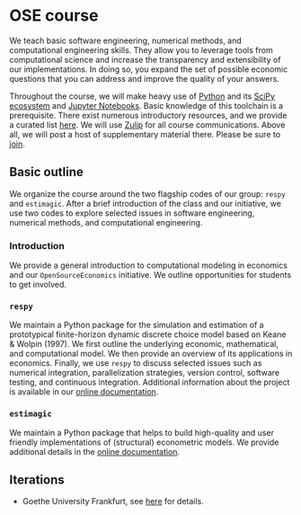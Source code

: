 # OSE course

We teach basic software engineering, numerical methods, and computational engineering skills. They allow you to leverage tools from computational science and increase the transparency and extensibility of our implementations. In doing so, you expand the set of possible economic questions that you can address and improve the quality of your answers.

Throughout the course, we will make heavy use of [Python](https://www.python.org) and its [SciPy ecosystem](https://www.scipy.org) and [Jupyter Notebooks](https://jupyter.org). Basic knowledge of this toolchain is a prerequisite. There exist numerous introductory resources, and we provide a curated list [here](https://github.com/HumanCapitalAnalysis/general-resources). We will use [Zulip](https://zulipchat.com/) for all course communications. Above all, we will post a host of supplementary material there. Please be sure to [join](https://ose.zulipchat.com/join/dw3ysawvg0dg3c92uwkf68c6).

## Basic outline

We organize the course around the two flagship codes of our group: `respy` and `estimagic`. After a brief introduction of the class and our initiative, we use two codes to explore selected issues in software engineering, numerical methods, and computational engineering.

### Introduction

We provide a general introduction to computational modeling in economics and our `OpenSourceEconomics` initiative. We outline opportunities for students to get involved.

### `respy`

We maintain a Python package for the simulation and estimation of a prototypical finite-horizon dynamic discrete choice model based on Keane & Wolpin (1997). We first outline the underlying economic, mathematical, and computational model. We then provide an overview of its applications in economics. Finally, we use `respy` to discuss selected issues such as numerical integration, parallelization strategies, version control, software testing, and continuous integration. Additional information about the project is available in our [online documentation](https://respy.readthedocs.io).

### `estimagic`

We maintain a Python package that helps to build high-quality and user friendly implementations of (structural) econometric models. We provide additional details in the [online documentation](https://estimagic.readthedocs.io).

## Iterations

* Goethe University Frankfurt, see [here](https://github.com/OpenSourceEconomics/ose-course/blob/master/iterations/goethe-university-frankfurt/README.md) for details.
